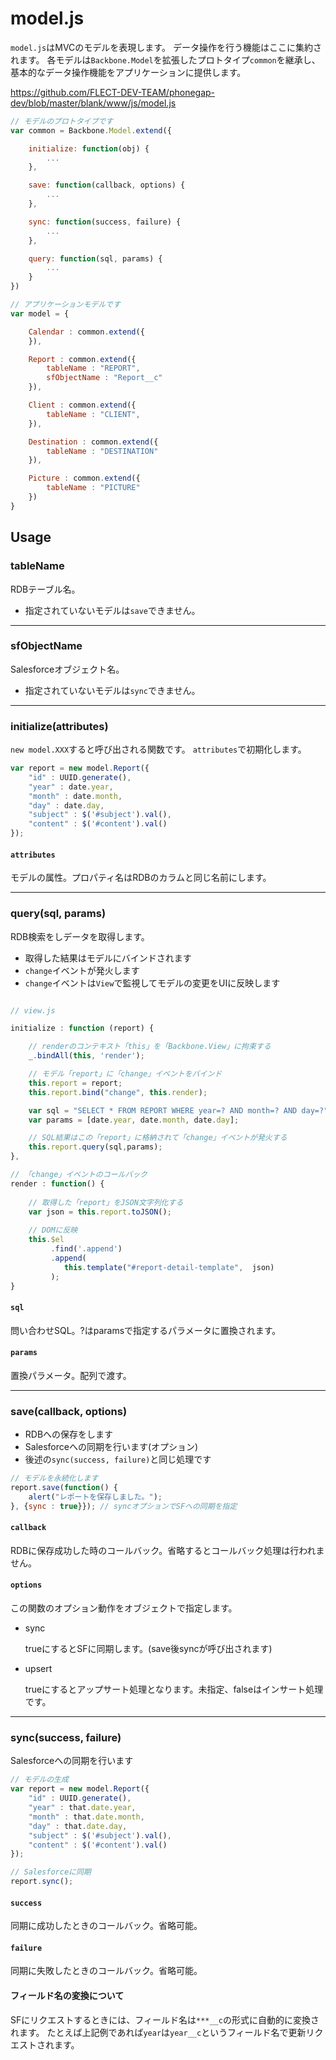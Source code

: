 # model.js

`model.js`はMVCのモデルを表現します。
データ操作を行う機能はここに集約されます。
各モデルは`Backbone.Model`を拡張したプロトタイプ`common`を継承し、基本的なデータ操作機能をアプリケーションに提供します。

https://github.com/FLECT-DEV-TEAM/phonegap-dev/blob/master/blank/www/js/model.js

```javascript
// モデルのプロトタイプです
var common = Backbone.Model.extend({

	initialize: function(obj) {
		...
	},

	save: function(callback, options) {
		...
	},

	sync: function(success, failure) {
		...
	},

	query: function(sql, params) {
		...
	}
})

// アプリケーションモデルです
var model = {

	Calendar : common.extend({
	}),

	Report : common.extend({
		tableName : "REPORT",
		sfObjectName : "Report__c"
	}),

	Client : common.extend({
		tableName : "CLIENT",
	}),

	Destination : common.extend({
		tableName : "DESTINATION"
	}),

	Picture : common.extend({
		tableName : "PICTURE"
	})
}
```

## Usage

### tableName

RDBテーブル名。

* 指定されていないモデルは`save`できません。

***

### sfObjectName

Salesforceオブジェクト名。

* 指定されていないモデルは`sync`できません。

***

### initialize(attributes)

`new model.XXX`すると呼び出される関数です。
`attributes`で初期化します。

```javascript
var report = new model.Report({
	"id" : UUID.generate(),
	"year" : date.year,
	"month" : date.month,
	"day" : date.day,
	"subject" : $('#subject').val(),
	"content" : $('#content').val()
});
```

#### `attributes`

モデルの属性。プロパティ名はRDBのカラムと同じ名前にします。

***

### query(sql, params)

RDB検索をしデータを取得します。

* 取得した結果はモデルにバインドされます
* `change`イベントが発火します
 * `change`イベントは`View`で監視してモデルの変更をUIに反映します

```javascript

// view.js

initialize : function (report) {

    // renderのコンテキスト「this」を「Backbone.View」に拘束する
    _.bindAll(this, 'render');

    // モデル「report」に「change」イベントをバインド
    this.report = report;
    this.report.bind("change", this.render);

    var sql = "SELECT * FROM REPORT WHERE year=? AND month=? AND day=?";
    var params = [date.year, date.month, date.day];

    // SQL結果はこの「report」に格納されて「change」イベントが発火する
    this.report.query(sql,params);
},

// 「change」イベントのコールバック
render : function() {
    
    // 取得した「report」をJSON文字列化する
    var json = this.report.toJSON();
    
    // DOMに反映
    this.$el
         .find('.append')
         .append(
            this.template("#report-detail-template",  json)
         );
}
```
#### `sql`

問い合わせSQL。?はparamsで指定するパラメータに置換されます。

#### `params`

置換パラメータ。配列で渡す。

***

### save(callback, options)

* RDBへの保存をします
* Salesforceへの同期を行います(オプション)
 * 後述の`sync(success, failure)`と同じ処理です

``` javascript
// モデルを永続化します
report.save(function() {
	alert("レポートを保存しました。");
}, {sync : true}}); // syncオプションでSFへの同期を指定
```

#### `callback`
RDBに保存成功した時のコールバック。省略するとコールバック処理は行われません。

#### `options`
この関数のオプション動作をオブジェクトで指定します。

* sync

	trueにするとSFに同期します。(save後syncが呼び出されます)

* upsert

	trueにするとアップサート処理となります。未指定、falseはインサート処理です。

***

### sync(success, failure)

Salesforceへの同期を行います

```javascript
// モデルの生成
var report = new model.Report({
    "id" : UUID.generate(),
    "year" : that.date.year,
    "month" : that.date.month,
    "day" : that.date.day,
    "subject" : $('#subject').val(),
    "content" : $('#content').val()
});

// Salesforceに同期
report.sync();
```

#### `success`
同期に成功したときのコールバック。省略可能。

#### `failure`
同期に失敗したときのコールバック。省略可能。

#### フィールド名の変換について

SFにリクエストするときには、フィールド名は`***__c`の形式に自動的に変換されます。
たとえば上記例であれば`year`は`year__c`というフィールド名で更新リクエストされます。
